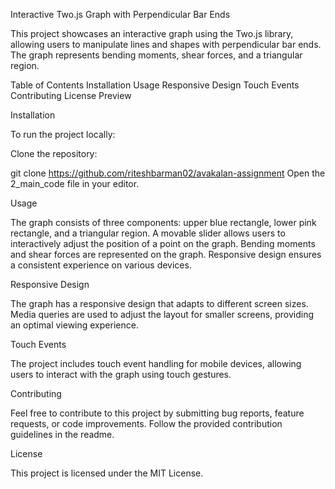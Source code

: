 Interactive Two.js Graph with Perpendicular Bar Ends  


This project showcases an interactive graph using the Two.js library, allowing users to manipulate lines and shapes with perpendicular bar ends. The graph represents bending moments, shear forces, and a triangular region.

Table of Contents
Installation
Usage
Responsive Design
Touch Events
Contributing
License
Preview

Installation

To run the project locally:

Clone the repository:

git clone  https://github.com/riteshbarman02/avakalan-assignment
Open the 2_main_code file in your editor.

Usage

The graph consists of three components: upper blue rectangle, lower pink rectangle, and a triangular region.
A movable slider allows users to interactively adjust the position of a point on the graph.
Bending moments and shear forces are represented on the graph.
Responsive design ensures a consistent experience on various devices.

Responsive Design

The graph has a responsive design that adapts to different screen sizes. Media queries are used to adjust the layout for smaller screens, providing an optimal viewing experience.

Touch Events

The project includes touch event handling for mobile devices, allowing users to interact with the graph using touch gestures.

Contributing

Feel free to contribute to this project by submitting bug reports, feature requests, or code improvements. Follow the provided contribution guidelines in the readme.

License

This project is licensed under the MIT License.


